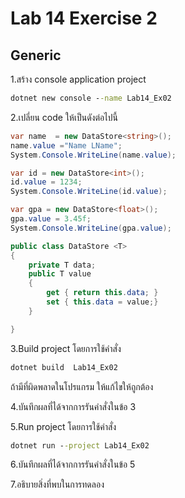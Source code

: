 # Lab 14 Exercise 2

## Generic

1.สร้าง console application project

```cmd
dotnet new console --name Lab14_Ex02
```

2.เปลี่ยน code ให้เป็นดังต่อไปนี้

```cs
var name  = new DataStore<string>();
name.value ="Name LName";
System.Console.WriteLine(name.value);

var id = new DataStore<int>();
id.value = 1234;
System.Console.WriteLine(id.value);

var gpa = new DataStore<float>();
gpa.value = 3.45f;
System.Console.WriteLine(gpa.value);  

public class DataStore <T>
{
    private T data;
    public T value
    {
        get { return this.data; }
        set { this.data = value;}
    }

}
```

3.Build project โดยการใช้คำสั่ง

```cmd
dotnet build  Lab14_Ex02
```

ถ้ามีที่ผิดพลาดในโปรแกรม ให้แก้ไขให้ถูกต้อง

4.บันทึกผลที่ได้จากการรันคำสั่งในข้อ 3

5.Run project โดยการใช้คำสั่ง

```cmd
dotnet run --project Lab14_Ex02
```

6.บันทึกผลที่ได้จากการรันคำสั่งในข้อ 5

7.อธิบายสิ่งที่พบในการทดลอง
